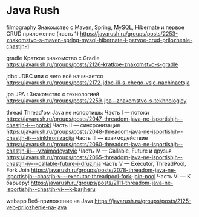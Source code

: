 # Java Rush

filmography 
Знакомство с Maven, Spring, MySQL, Hibernate и первое CRUD приложение (часть 1)
https://javarush.ru/groups/posts/2253-znakomstvo-s-maven-spring-mysql-hibernate-i-pervoe-crud-prilozhenie-chastjh-1


gradle
Краткое знакомство с Gradle
https://javarush.ru/groups/posts/2126-kratkoe-znakomstvo-s-gradle

jdbc
JDBC или с чего всё начинается
https://javarush.ru/groups/posts/2172-jdbc-ili-s-chego-vsje-nachinaetsja

jpa
JPA : Знакомство с технологией
https://javarush.ru/groups/posts/2259-jpa--znakomstvo-s-tekhnologiey

thread
Thread'ом Java не испортишь:
Часть I — потоки
https://javarush.ru/groups/posts/2047-threadom-java-ne-isportishjh--chastjh-i---potoki
Часть II — синхронизация
https://javarush.ru/groups/posts/2048-threadom-java-ne-isportishjh--chastjh-ii---sinkhronizacija
Часть III — взаимодействие
https://javarush.ru/groups/posts/2060-threadom-java-ne-isportishjh--chastjh-iii---vzaimodeystvie
Часть IV — Callable, Future и друзья
https://javarush.ru/groups/posts/2065-threadom-java-ne-isportishjh--chastjh-iv---callable-future-i-druzjhja
Часть V — Executor, ThreadPool, Fork Join
https://javarush.ru/groups/posts/2078-threadom-java-ne-isportishjh--chastjh-v---executor-threadpool-fork-join-pool
Часть VI — К барьеру!
https://javarush.ru/groups/posts/2111-threadom-java-ne-isportishjh--chastjh-vi---k-barjheru

webapp
Веб-приложение на Java
https://javarush.ru/groups/posts/2125-veb-prilozhenie-na-java
